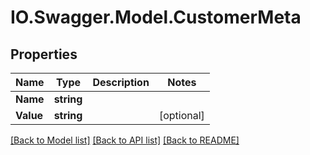 # IO.Swagger.Model.CustomerMeta
## Properties

Name | Type | Description | Notes
------------ | ------------- | ------------- | -------------
**Name** | **string** |  | 
**Value** | **string** |  | [optional] 

[[Back to Model list]](../README.md#documentation-for-models) [[Back to API list]](../README.md#documentation-for-api-endpoints) [[Back to README]](../README.md)

